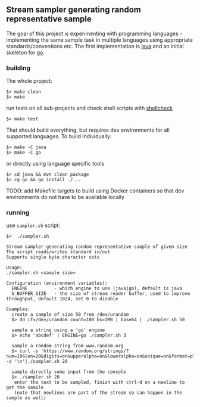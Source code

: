 ## Stream sampler generating random representative sample

The goal of this project is experimenting with programming languages - implementing
the same sample task in multiple languages using appropriate standards/conventions etc.
The first implementation is [java](java/) and an initial skeleton for [go](go/).

### building
The whole project:
```
$> make clean
$> make
```
run tests on all sub-projects and check shell scripts with [shellcheck](https://www.shellcheck.net/)
```
$> make test
```
That should build everything, but requires dev environments for all supported languages. To build individually:
```
$> make -C java
$> make -C go
```
or directly using language specific tools
```
$> cd java && mvn clean package
$> cg go && go install ./...
```
TODO: add Makefile targets to build using Docker containers so that dev environments do not have to be available locally


### running
use `sampler.sh` script:
```
$>  ./sampler.sh

Stream sampler generating random representative sample of given size
The script reads/writes standard in/out
Supports single byte character sets

Usage:
./sampler.sh <sample size>

Configuration (environment variables):
  ENGINE          - which engine to use (java|go), default is java
  S_BUFFER_SIZE   - the size of stream reader buffer, used to improve throughput, default 1024, set 0 to disable

Examples:
  create a sample of size 50 from /dev/urandom
  $> dd if=/dev/urandom count=100 bs=1MB | base64 | ./sampler.sh 50

  sample a string using a 'go' engine
  $> echo 'abcdef' | ENGINE=go ./sampler.sh 3

  sample a random string from www.random.org
  $> curl -s 'https://www.random.org/strings/?num=10&len=20&digits=on&upperalpha=on&loweralpha=on&unique=on&format=plain&rnd=new'|tr -d '\n'|./sampler.sh 20

  sample directly some input from the console
  $> ./sampler.sh 20
   enter the text to be sampled, finish with ctrl-d on a newline to get the sample  
   (note that newlines are part of the stream so can happen in the sample as well)

```
